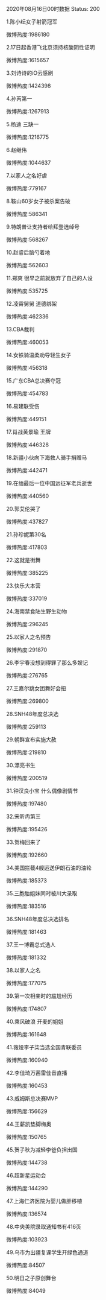 2020年08月16日00时数据
Status: 200

1.陈小纭女子射箭冠军

微博热度:1986180

2.17日起香港飞北京须持核酸阴性证明

微博热度:1615657

3.刘诗诗的iO云感刷

微博热度:1424398

4.孙芮第一

微博热度:1267913

5.杨迪 三缺一

微博热度:1216775

6.赵继伟

微博热度:1044637

7.以家人之名好虐

微博热度:779167

8.鞍山60岁女子被杀案告破

微博热度:586341

9.特朗普让支持者给拜登选绰号

微博热度:568267

10.赵睿后脑勺着地

微博热度:562603

11.郑爽 很早之前就放弃了自己的人设

微博热度:535725

12.凌霄舅舅 道德绑架

微博热度:462336

13.CBA裁判

微博热度:460053

14.女铁骑温柔劝导轻生女子

微博热度:456318

15.广东CBA总决赛夺冠

微博热度:454783

16.易建联受伤

微博热度:449151

17.肖战黄景瑜 王牌

微博热度:446328

18.新疆小伙向下海救人骑手捐赠马

微博热度:442471

19.在缅最后一位中国远征军老兵逝世

微博热度:440560

20.郭艾伦哭了

微博热度:437827

21.孙珍妮第30名

微博热度:417803

22.这就是街舞

微博热度:385225

23.快乐大本营

微博热度:337019

24.海南禁食陆生野生动物

微博热度:296245

25.以家人之名预告

微博热度:291870

26.李宇春没想到得罪了那么多娱记

微博热度:276765

27.王嘉尔跳女团舞好会扭

微博热度:269800

28.SNH48年度总决选

微博热度:259113

29.朝鲜宣布实施大赦

微博热度:219810

30.漂亮书生

微博热度:200519

31.钟汉良小宝 什么偶像剧情节

微博热度:197480

32.宋昕冉第三

微博热度:195426

33.贺梅回来了

微博热度:192660

34.美国拦截4艘运送伊朗石油的油轮

微博热度:185373

35.三胞胎姐妹同时被川大录取

微博热度:183516

36.SNH48年度总决选排名

微博热度:181463

37.王一博霸总式选人

微博热度:181332

38.以家人之名

微博热度:177075

39.第一次相亲时的尴尬经历

微博热度:174807

40.乘风破浪 开麦的姐姐

微博热度:161648

41.薇娅李子柒当选全国青联委员

微博热度:160940

42.李佳琦万茜雷佳音直播

微博热度:160453

43.威姆斯总决赛MVP

微博热度:156629

44.王薪凯垫脚梅奥

微博热度:150765

45.贺子秋为减轻李爸负担出国

微博热度:144738

46.超新星运动会

微博热度:144290

47.上海仁济医院为婴儿做肝移植

微博热度:136574

48.中央美院录取通知书有416页

微博热度:103923

49.乌市为出疆复课学生开绿色通道

微博热度:84507

50.明日之子原创舞台

微博热度:84049

